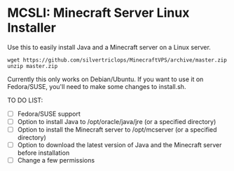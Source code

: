 MCSLI: Minecraft Server Linux Installer
============

Use this to easily install Java and a Minecraft server on a Linux server.

```shell
wget https://github.com/silvertriclops/MinecraftVPS/archive/master.zip
unzip master.zip
```

Currently this only works on Debian/Ubuntu. If you want to use it on Fedora/SUSE, you'll need to make some changes to install.sh.

TO DO LIST:
- [ ] Fedora/SUSE support
- [ ] Option to install Java to /opt/oracle/java/jre (or a specified directory)
- [ ] Option to install the Minecraft server to /opt/mcserver (or a specified directory)
- [ ] Option to download the latest version of Java and the Minecraft server before installation
- [ ] Change a few permissions